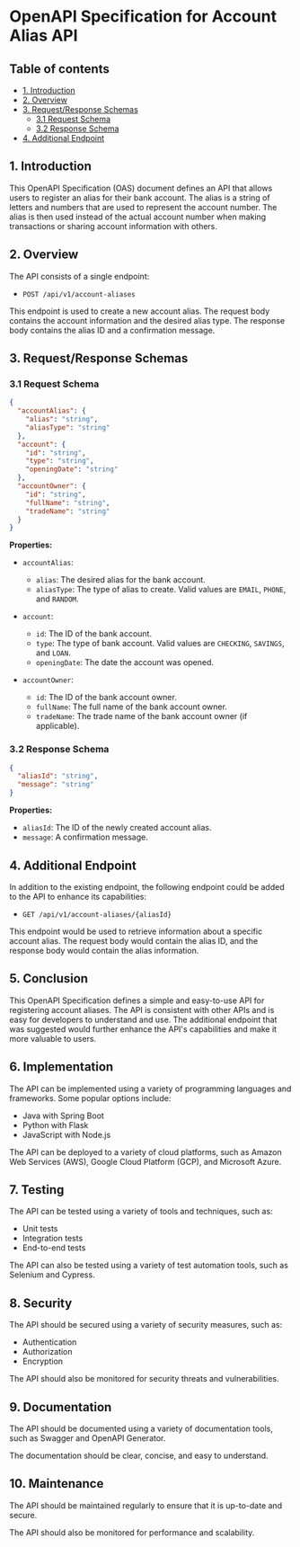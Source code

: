 # OpenAPI Specification for Account Alias API

## Table of contents
- [1. Introduction](#1-introduction)
- [2.  Overview](#2-overview)
- [3. Request/Response Schemas](#3-request/Response-Schemas)
    + [3.1 Request Schema](#31-request-schema)
    + [3.2 Response Schema](#32-response-schema)
- [4. Additional Endpoint](#4-Additional-Endpoint)

## **1. Introduction**

This OpenAPI Specification (OAS) document defines an API that allows users to register an alias for their bank account. The alias is a string of letters and numbers that are used to represent the account number. The alias is then used instead of the actual account number when making transactions or sharing account information with others.

## **2. Overview**

The API consists of a single endpoint:

* `POST /api/v1/account-aliases`

This endpoint is used to create a new account alias. The request body contains the account information and the desired alias type. The response body contains the alias ID and a confirmation message.

## **3. Request/Response Schemas**

### 3.1 Request Schema

```json
{
  "accountAlias": {
    "alias": "string",
    "aliasType": "string"
  },
  "account": {
    "id": "string",
    "type": "string",
    "openingDate": "string"
  },
  "accountOwner": {
    "id": "string",
    "fullName": "string",
    "tradeName": "string"
  }
}
```

**Properties:**

* `accountAlias`:
    * `alias`: The desired alias for the bank account.
    * `aliasType`: The type of alias to create. Valid values are `EMAIL`, `PHONE`, and `RANDOM`.

* `account`:
    * `id`: The ID of the bank account.
    * `type`: The type of bank account. Valid values are `CHECKING`, `SAVINGS`, and `LOAN`.
    * `openingDate`: The date the account was opened.

* `accountOwner`:
    * `id`: The ID of the bank account owner.
    * `fullName`: The full name of the bank account owner.
    * `tradeName`: The trade name of the bank account owner (if applicable).

### 3.2 Response Schema

```json
{
  "aliasId": "string",
  "message": "string"
}
```

**Properties:**

* `aliasId`: The ID of the newly created account alias.
* `message`: A confirmation message.

## **4. Additional Endpoint**

In addition to the existing endpoint, the following endpoint could be added to the API to enhance its capabilities:

* `GET /api/v1/account-aliases/{aliasId}`

This endpoint would be used to retrieve information about a specific account alias. The request body would contain the alias ID, and the response body would contain the alias information.

## **5. Conclusion**

This OpenAPI Specification defines a simple and easy-to-use API for registering account aliases. The API is consistent with other APIs and is easy for developers to understand and use. The additional endpoint that was suggested would further enhance the API's capabilities and make it more valuable to users.

## **6. Implementation**

The API can be implemented using a variety of programming languages and frameworks. Some popular options include:

* Java with Spring Boot
* Python with Flask
* JavaScript with Node.js

The API can be deployed to a variety of cloud platforms, such as Amazon Web Services (AWS), Google Cloud Platform (GCP), and Microsoft Azure.

## **7. Testing**

The API can be tested using a variety of tools and techniques, such as:

* Unit tests
* Integration tests
* End-to-end tests

The API can also be tested using a variety of test automation tools, such as Selenium and Cypress.

## **8. Security**

The API should be secured using a variety of security measures, such as:

* Authentication
* Authorization
* Encryption

The API should also be monitored for security threats and vulnerabilities.

## **9. Documentation**

The API should be documented using a variety of documentation tools, such as Swagger and OpenAPI Generator.

The documentation should be clear, concise, and easy to understand.

## **10. Maintenance**

The API should be maintained regularly to ensure that it is up-to-date and secure.

The API should also be monitored for performance and scalability.
